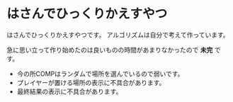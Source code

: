 # はさんでひっくりかえすやつ

はさんでひっくりかえすやつです。
アルゴリズムは自分で考えて作っています。

急に思い立って作り始めたのは良いものの時間があまりなかったので **未完** です。

* 今の所COMPはランダムで場所を選んでいるので弱いです。
* プレイヤーが置ける場所の表示に不具合があります。
* 最終結果の表示に不具合があります。